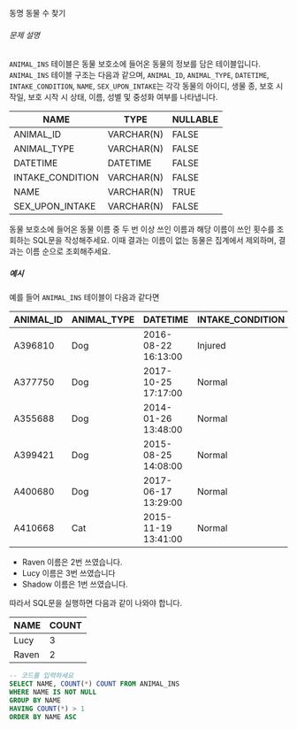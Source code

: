 동명 동물 수 찾기

###### 문제 설명

`ANIMAL_INS` 테이블은 동물 보호소에 들어온 동물의 정보를 담은 테이블입니다. `ANIMAL_INS` 테이블 구조는 다음과 같으며, `ANIMAL_ID`, `ANIMAL_TYPE`, `DATETIME`, `INTAKE_CONDITION`, `NAME`, `SEX_UPON_INTAKE`는 각각 동물의 아이디, 생물 종, 보호 시작일, 보호 시작 시 상태, 이름, 성별 및 중성화 여부를 나타냅니다.

| NAME             | TYPE       | NULLABLE |
| ---------------- | ---------- | -------- |
| ANIMAL_ID        | VARCHAR(N) | FALSE    |
| ANIMAL_TYPE      | VARCHAR(N) | FALSE    |
| DATETIME         | DATETIME   | FALSE    |
| INTAKE_CONDITION | VARCHAR(N) | FALSE    |
| NAME             | VARCHAR(N) | TRUE     |
| SEX_UPON_INTAKE  | VARCHAR(N) | FALSE    |

동물 보호소에 들어온 동물 이름 중 두 번 이상 쓰인 이름과 해당 이름이 쓰인 횟수를 조회하는 SQL문을 작성해주세요. 이때 결과는 이름이 없는 동물은 집계에서 제외하며, 결과는 이름 순으로 조회해주세요.

##### 예시

예를 들어 `ANIMAL_INS` 테이블이 다음과 같다면

| ANIMAL_ID | ANIMAL_TYPE | DATETIME            | INTAKE_CONDITION | NAME   | SEX_UPON_INTAKE |
| --------- | ----------- | ------------------- | ---------------- | ------ | --------------- |
| A396810   | Dog         | 2016-08-22 16:13:00 | Injured          | Raven  | Spayed Female   |
| A377750   | Dog         | 2017-10-25 17:17:00 | Normal           | Lucy   | Spayed Female   |
| A355688   | Dog         | 2014-01-26 13:48:00 | Normal           | Shadow | Neutered Male   |
| A399421   | Dog         | 2015-08-25 14:08:00 | Normal           | Lucy   | Spayed Female   |
| A400680   | Dog         | 2017-06-17 13:29:00 | Normal           | Lucy   | Spayed Female   |
| A410668   | Cat         | 2015-11-19 13:41:00 | Normal           | Raven  | Spayed Female   |

- Raven 이름은 2번 쓰였습니다.
- Lucy 이름은 3번 쓰였습니다
- Shadow 이름은 1번 쓰였습니다.

따라서 SQL문을 실행하면 다음과 같이 나와야 합니다.

| NAME  | COUNT |
| ----- | ----- |
| Lucy  | 3     |
| Raven | 2     |



```SQL
-- 코드를 입력하세요
SELECT NAME, COUNT(*) COUNT FROM ANIMAL_INS
WHERE NAME IS NOT NULL
GROUP BY NAME
HAVING COUNT(*) > 1
ORDER BY NAME ASC
```

